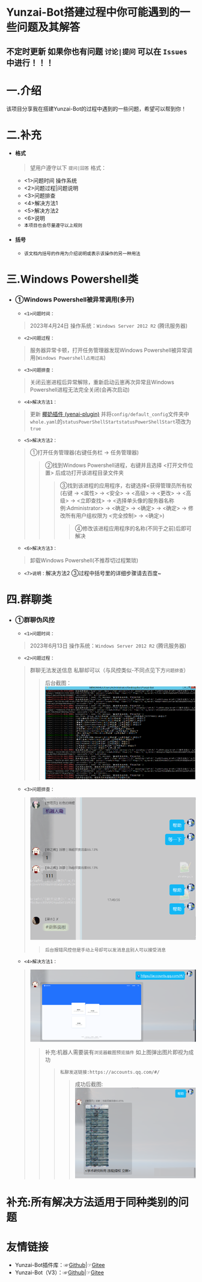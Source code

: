 # Yunzai-Bot搭建过程中你可能遇到的一些问题及其解答
## 不定时更新 如果你也有问题 `讨论|提问` 可以在 ` Issues ` 中进行！！！

# 一.介绍
该项目分享我在搭建Yunzai-Bot的过程中遇到的一些问题，希望可以帮到你！

# 二.补充
* #### 格式

    >望用户遵守以下 `提问|回答` 格式：
    * <1>问题时间 操作系统
    * <2>问题过程|问题说明
    * <3>问题排查
    * <4>解决方法1
    * <5>解决方法2
    * <6>说明
    * `本项目也会尽量遵守以上规则`
* #### 括号

    * `该文档内括号的作用为介绍说明或表示该操作的另一种用法`

# 三.Windows Powershell类
* ### ①Windows Powershell被异常调用(多开)

    * `<1>问题时间：`
    >2023年4月24日 操作系统：`Windows Server 2012 R2` (腾讯服务器)
    * `<2>问题过程：`
    >服务器异常卡顿，打开任务管理器发现Windows Powershell被异常调用(`Windows Powershell占用过高`)
    * `<3>问题排查：`
    >关闭云崽进程后异常解除，重新启动云崽再次异常且Windows Powershell进程无法完全关闭(会再次启动)
    * `<4>解决方法1：`
    >更新 [椰奶插件 (yenai-plugin)](https://gitee.com/link?target=https%3A%2F%2Fwww.yenai.ren) 并将`config/default_config`文件夹中`whole.yaml`的`statusPowerShellStartstatusPowerShellStart`项改为`true`
    * `<5>解决方法2：`
    >①打开任务管理器(右键任务栏 → 任务管理器)
    >>②找到Windows Powershell进程，右键并且选择 <打开文件位置> 后成功打开该进程目录文件夹
    >>>③找到该进程的应用程序，右键选择<获得管理员所有权(右键 → <属性> → <安全> → <高级> → <更改> → <高级> → <立即查找> → <选择单头像的服务器名称 例:Administrator> → <确定> → <确定> → <确定> → 修改所有用户组权限为 <完全控制> → <确定>)
    >>>>④修改该进程应用程序的名称(不同于之前)后即可解决
    * `<6>解决方法3：`
    >卸载Windows Powershell(不推荐切过程繁琐)
    * `<7>说明：`解决方法2 ③过程中括号里的详细步骤请去百度~
# 四.群聊类
* ### ①群聊伪风控

    * `<1>问题时间：`
    >2023年6月13日 操作系统：`Windows Server 2012 R2` (腾讯服务器)
    * `<2>问题过程：`
    >群聊无法发送信息 私聊却可以（与风控类似-不同点见下方`问题排查`）
    >>后台截图：![输入图片说明]($8C5R6%60_O%2593P8%25%5BGKI~021.jpg)
    * `<3>问题排查：`
    >![输入图片说明](N0DF9BDP%5B%7B%60LHU%60C@N3R384.jpg)
    >>`后台报错风控但是手动上号却可以发消息且别人可以接受消息`
    * `<4>解决方法1：`
    >![输入图片说明](2%5D5~GX6$%7BN%5B$%7DE%5B5MPC9Y%5D4.jpg)
    >>补充:机器人需要装有`浏览器截图预览插件` 如上图弹出图片即视为成功
    >>>`私聊发送链接:https://accounts.qq.com/#/`
    >>>>成功后截图:![输入图片说明](%258YMC7GZ~WO0WXY7%7DF%5B0Y3Y.jpg)
# 补充:所有解决方法适用于同种类别的问题
# 友情链接
* Yunzai-Bot插件库：☞[Github](https://gitee.com/link?target=https%3A%2F%2Fgithub.com%2FyhArcadia%2FYunzai-Bot-plugins-index)|☞[Gitee](https://gitee.com/yhArcadia/Yunzai-Bot-plugins-index)
* Yunzai-Bot（V3）：☞[Github](https://gitee.com/link?target=https%3A%2F%2Fgithub.com%2FLe-niao%2FYunzai-Bot)|☞[Gitee](https://gitee.com/Le-niao/Yunzai-Bot)
